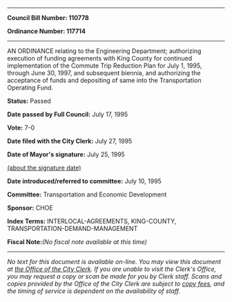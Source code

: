 

********

**Council Bill Number: 110778**
   
**Ordinance Number: 117714**
********

 AN ORDINANCE relating to the Engineering Department; authorizing execution of funding agreements with King County for continued implementation of the Commute Trip Reduction Plan for July 1, 1995, through June 30, 1997, and subsequent biennia, and authorizing the acceptance of funds and depositing of same into the Transportation Operating Fund.

**Status:** Passed
   
**Date passed by Full Council:** July 17, 1995
   
**Vote:** 7-0
   
**Date filed with the City Clerk:** July 27, 1995
   
**Date of Mayor's signature:** July 25, 1995
   
[(about the signature date)](/~public/approvaldate.htm)
   
   
   
**Date introduced/referred to committee:** July 10, 1995
   
**Committee:** Transportation and Economic Development
   
**Sponsor:** CHOE
   
   
**Index Terms:** INTERLOCAL-AGREEMENTS, KING-COUNTY, TRANSPORTATION-DEMAND-MANAGEMENT

**Fiscal Note:**_(No fiscal note available at this time)_
********

_No text for this document is available on-line. You may view this document at [the Office of the City Clerk](http://www.seattle.gov/leg/clerk/contactUs.htm). If you are unable to visit the Clerk's Office, you may request a copy or scan be made for you by Clerk staff. Scans and copies provided by the Office of the City Clerk are subject to [copy fees](http://clerk.seattle.gov/~public/clerkfees.htm), and the timing of service is dependent on the availability of staff._

